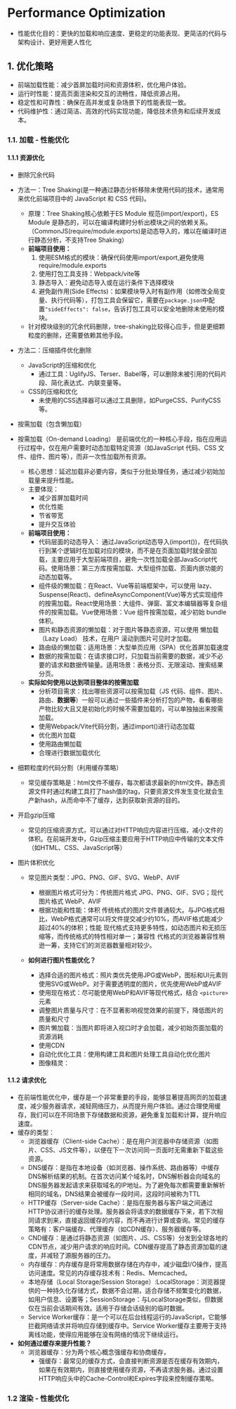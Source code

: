 # Performance Optimization

* 性能优化目的：更快的加载和响应速度、更稳定的功能表现、更简洁的代码与架构设计、更好用更人性化

## 1. 优化策略

* 前端加载性能：减少首屏加载时间和资源体积，优化用户体验。
* 运行时性能：提高页面渲染和交互的流畅性，降低资源占用。
* 稳定性和可靠性：确保在高并发或复杂场景下的性能表现一致。
* 代码维护性：通过简洁、高效的代码实现功能，降低技术债务和后续开发成本。

### 1.1. 加载 - 性能优化

#### 1.1.1 资源优化

* 删除冗余代码

* 方法一：Tree Shaking(是一种通过静态分析移除未使用代码的技术，通常用来优化前端项目中的 JavaScript 和 CSS 代码)。
  * 原理：Tree Shaking核心依赖于ES Module 规范(import/export)，ES Module 是静态的，可以在编译构建时分析出模块之间的依赖关系。（CommonJS(require/module.exports)是动态导入的，难以在编译时进行静态分析，不支持Tree Shaking）
  * **前端项目使用：**
    1. 使用ESM格式的模块：确保代码使用import/export,避免使用require/module.exports
    2. 使用打包工具支持：Webpack/vite等
    3. 静态导入：避免动态导入或在运行条件下选择模块
    4. 避免副作用(Side Effects)：如果模块导入时有副作用（如修改全局变量、执行代码等），打包工具会保留它，需要在`package.json`中配置`"sideEffects": false`，告诉打包工具可以安全地删除未使用的模块。
  * 针对模块级别的冗余代码删除，tree-shaking比较得心应手，但是更细颗粒度的删除，还需要依赖其他手段。
* 方法二：压缩插件优化删除
  * JavaScript的压缩和优化
    * 通过工具：UglifyJS、Terser、Babel等，可以删除未被引用的代码片段、简化表达式、内联变量等。
  * CSS的压缩和优化
    * 未使用的CSS选择器可以通过工具删除，如PurgeCSS、PurifyCSS等。

* 按需加载（包含懒加载）

* 按需加载（On-demand Loading） 是前端优化的一种核心手段，指在应用运行过程中，仅在用户需要时动态加载特定资源（如JavaScript 代码、CSS 文件、组件、图片等），而非一次性加载所有资源。
  * 核心思想：延迟加载非必要内容，类似于分批处理任务，通过减少初始加载量来提升性能。
  * 主要体现：
    * 减少首屏加载时间
    * 优化性能
    * 节省带宽
    * 提升交互体验
  * **前端项目使用：**
    * 代码层面的动态导入： 通过JavaScript动态导入(import())，在代码执行到某个逻辑时在加载对应的模块，而不是在页面加载时就全部加载，主要应用于大型前端项目，避免一次性加载全部JavaScript代码。使用场景：第三方库按需加载、大型组件加载、页面内嵌功能的动态加载等。
    * 组件级的懒加载：在React、Vue等前端框架中，可以使用 lazy、Suspense(React)、defineAsyncComponent(Vue)等方式实现组件的按需加载。React使用场景：大组件、弹窗、富文本编辑器等复杂组件的按需加载。Vue使用场景：Vue 组件按需加载，减少初始 bundle 体积。
    * 图片和静态资源的懒加载：对于图片等静态资源，可以使用 懒加载（Lazy Load） 技术，在用户 滚动到图片可见时才加载。
    * 路由级的懒加载：适用场景：大型单页应用（SPA）优化首屏加载速度
    * 数据的按需加载：在请求接口时，只加载当前需要的数据，减少不必要的请求和数据传输量。适用场景：表格分页、无限滚动、搜索结果分页。
  * **实际如何使用以达到项目整体的按需加载**
    * 分析项目需求：找出哪些资源可以按需加载（JS 代码、组件、图片、路由、**数据等**）一般可以通过一些插件来分析打包的产物，看看哪些产物比较大且又是初始化的时候不需要加载的，可以单独抽出来按需加载。
    * 使用Webpack/Vite代码分割，通过import()进行动态加载
    * 优化图片加载
    * 使用路由懒加载
    * 合理进行数据加载优化

* 细颗粒度的代码分割（利用缓存策略）
  * 常见缓存策略是：html文件不缓存，每次都请求最新的html文件。静态资源文件时通过构建工具打了hash值的tag，只要资源文件发生变化就会生产新hash，从而命中不了缓存，达到获取新资源的目的。
* 开启gzip压缩
  * 常见的压缩资源方式，可以通过对HTTP响应内容进行压缩，减小文件的体积。在前端开发中，Gzip压缩主要应用于HTTP响应中传输的文本文件（如HTML、CSS、JavaScript等）

* 图片体积优化
  * 常见图片类型：JPG、PNG、GIF、SVG、WebP、AVIF
    * 根据图片格式可分为：传统图片格式 JPG、PNG、GIF、SVG；现代图片格式 WebP、AVIF
    * 根据功能和性能：体积 传统格式的图片文件普通较大。与JPG格式相比，WebP格式通常可以将文件提交减少约10%，而AVIF格式能减少超过40%的体积；性能 现代格式支持更多特性，如动态图片和无损压缩等，而传统格式的特性相对单一；兼容性 代格式的浏览器兼容性稍逊一筹，支持它们的浏览器数量相对较少。

  * **如何进行图片性能优化？**
    * 选择合适的图片格式：照片类优先使用JPG或WebP，图标和UI元素则使用SVG或WebP。对于需要透明度的图片，优先使用WebP或AVIF
    * 使用现在格式：尽可能使用WebP和AVIF等现代格式，结合 `<picture>` 元素
    * 调整图片质量与尺寸：在不显著影响视觉效果的前提下，降低图片的质量和尺寸
    * 图片懒加载：当图片即将进入视口时才会加载，减少初始页面加载的资源消耗
    * 使用CDN
    * 自动化优化工具：使用构建工具和图片处理工具自动化优化图片
    * 图像精灵：

#### 1.1.2 请求优化

* 在前端性能优化中，缓存是一个非常重要的手段，能够显著提高网页的加载速度，减少服务器请求，减轻网络压力，从而提升用户体验。通过合理使用缓存，我们可以在不同场景下存储数据和资源，避免重复加载和计算，提升响应速度。
* 缓存的类型：
  * 浏览器缓存（Client-side Cache）：是在用户浏览器中存储资源（如图片、CSS、JS文件等），以便在下一次访问同一页面时无需重新下载这些资源。
  * DNS缓存：是指在本地设备（如浏览器、操作系统、路由器等）中缓存DNS解析结果的机制。在首次访问某个域名时，DNS解析器会向域名的DNS服务器发起请求来获取域名的IP地址。为了避免每次都需要重新解析相同的域名，DNS结果会被缓存一段时间，这段时间被称为TTL
  * HTTP缓存（Server-side Cache）：是指在服务器与客户端之间通过HTTP协议进行的缓存处理。服务器会将请求的数据缓存下来，若下次相同请求到来，直接返回缓存的内容，而不再进行计算或查询。常见的缓存策略有：客户端缓存、代理缓存（如CDN缓存）、服务器缓存等。
  * CND缓存：是通过将静态资源（如图片、JS、CSS等）分发到全球各地的CDN节点，减少用户请求的响应时间。CDN缓存提高了静态资源加载的速度，并减轻了源服务器的压力。
  * 内存缓存：内存缓存是将常用数据存储在内存中，减少磁盘I/O操作，提高访问速度。常见的内存缓存技术有：Redis、Memcached。
  * 本地存储（Local Storage/Session Storage）:LocalStorage：浏览器提供的一种持久化存储方式，数据不会过期，适合存储不频繁变化的数据，如用户信息、设置等；SessionStorage：与LocalStorage类似，但数据仅在当前会话期间有效。适用于存储会话级别的临时数据。
  * Service Worker缓存：是一个可以在后台线程运行的JavaScript，它能够拦截网络请求并将响应存储到缓存中。Service Worker缓存主要用于支持离线功能，使得应用能够在没有网络的情况下继续运行。
* **如何通过缓存来提升性能？**
  * 浏览器缓存：分为两个核心概念强缓存和协商缓存，
    * 强缓存：最常见的缓存方式，会直接判断资源是否在缓存有效期内，如果在有效期内，则直接使用缓存资源，不再请求服务器。通过设置HTTP响应头中的Cache-Control和Expires字段来控制缓存策略。

### 1.2 渲染 - 性能优化
